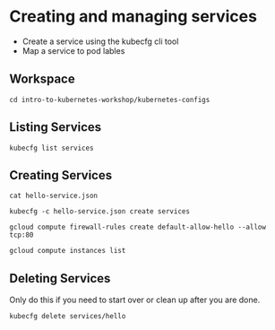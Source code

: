 # Creating and managing services

* Create a service using the kubecfg cli tool
* Map a service to pod lables

## Workspace

```
cd intro-to-kubernetes-workshop/kubernetes-configs
```

## Listing Services

```
kubecfg list services
```

## Creating Services

```
cat hello-service.json
```

```
kubecfg -c hello-service.json create services
```

```
gcloud compute firewall-rules create default-allow-hello --allow tcp:80
```

```
gcloud compute instances list
```

## Deleting Services

Only do this if you need to start over or clean up after you are done.

```
kubecfg delete services/hello
```
